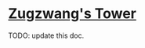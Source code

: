 # [Zugzwang's Tower](https://www.mousehuntgame.com/preferences.php?tab=mousehunt-improved-settings#mousehunt-improved-settings-location-hud)

TODO: update this doc.
